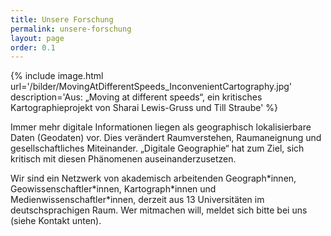 ```yaml
---
title: Unsere Forschung
permalink: unsere-forschung
layout: page
order: 0.1
---
```

{% include image.html url='/bilder/MovingAtDifferentSpeeds_InconvenientCartography.jpg' description='Aus: „Moving at different speeds“, ein kritisches Kartographieprojekt von Sharai Lewis-Gruss und Till Straube' %}

Immer mehr digitale Informationen liegen als geographisch lokalisierbare Daten (Geodaten) vor. Dies verändert Raumverstehen, Raumaneignung und gesellschaftliches Miteinander. „Digitale Geographie“ hat zum Ziel, sich kritisch mit diesen Phänomenen auseinanderzusetzen.

Wir sind ein Netzwerk von akademisch arbeitenden Geograph\*innen, Geowissenschaftler\*innen, Kartograph\*innen und Medienwissenschaftler\*innen, derzeit aus 13 Universitäten im deutschsprachigen Raum. Wer mitmachen will, meldet sich bitte bei uns (siehe Kontakt unten).

